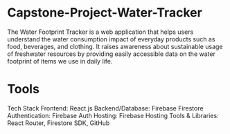 # Capstone-Project-Water-Tracker
The Water Footprint Tracker is a web application that helps users understand the water consumption impact of everyday products such as food, beverages, and clothing. It raises awareness about sustainable usage of freshwater resources by providing easily accessible data on the water footprint of items we use in daily life.
# Tools
Tech Stack
Frontend: React.js
Backend/Database: Firebase Firestore
Authentication: Firebase Auth
Hosting: Firebase Hosting
Tools & Libraries: React Router, Firestore SDK, GitHub
